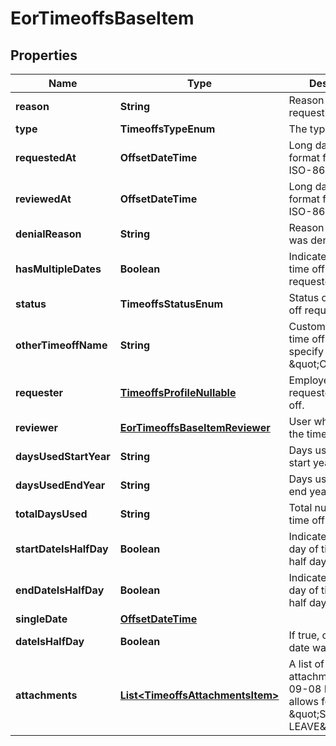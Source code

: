 

# EorTimeoffsBaseItem


## Properties

| Name | Type | Description | Notes |
|------------ | ------------- | ------------- | -------------|
|**reason** | **String** | Reason for requesting time off. |  [optional] |
|**type** | **TimeoffsTypeEnum** | The type of time off. |  |
|**requestedAt** | **OffsetDateTime** | Long date-time format following ISO-8601 |  |
|**reviewedAt** | **OffsetDateTime** | Long date-time format following ISO-8601 |  [optional] |
|**denialReason** | **String** | Reason why time off was denied. |  [optional] |
|**hasMultipleDates** | **Boolean** | Indicates if multiple time off days are requested. |  [optional] |
|**status** | **TimeoffsStatusEnum** | Status of the time off request. |  |
|**otherTimeoffName** | **String** | Custom title for the time off. Only specify if type is \&quot;OTHER\&quot;. |  [optional] |
|**requester** | [**TimeoffsProfileNullable**](TimeoffsProfileNullable.md) | Employee who requested the time off. |  [optional] |
|**reviewer** | [**EorTimeoffsBaseItemReviewer**](EorTimeoffsBaseItemReviewer.md) | User who reviewed the time off. |  [optional] |
|**daysUsedStartYear** | **String** | Days used at the start year. |  [optional] |
|**daysUsedEndYear** | **String** | Days used at the end year. |  [optional] |
|**totalDaysUsed** | **String** | Total number of time off days used. |  [optional] |
|**startDateIsHalfDay** | **Boolean** | Indicates if the first day of time off is a half day. |  [optional] |
|**endDateIsHalfDay** | **Boolean** | Indicates if the last day of time off is a half day. |  [optional] |
|**singleDate** | [**OffsetDateTime**](OffsetDateTime.md) |  |  [optional] |
|**dateIsHalfDay** | **Boolean** | If true, only a single date was specified. |  [optional] |
|**attachments** | [**List&lt;TimeoffsAttachmentsItem&gt;**](TimeoffsAttachmentsItem.md) | A list of attachments. 2022-09-08 FE only allows for \&quot;SICK LEAVE\&quot; |  [optional] |



